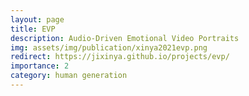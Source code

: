 ```yaml
---
layout: page
title: EVP
description: Audio-Driven Emotional Video Portraits
img: assets/img/publication/xinya2021evp.png
redirect: https://jixinya.github.io/projects/evp/
importance: 2
category: human generation
---
```


